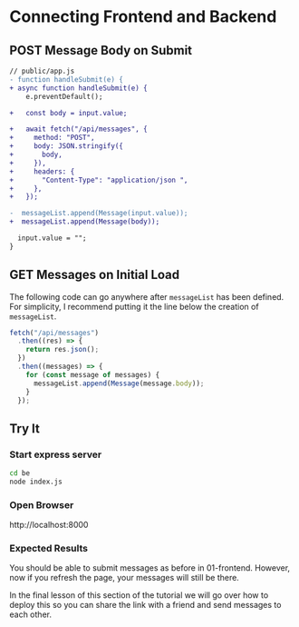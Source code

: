 # Connecting Frontend and Backend

## POST Message Body on Submit

```diff
// public/app.js
- function handleSubmit(e) {
+ async function handleSubmit(e) {
    e.preventDefault();

+   const body = input.value;

+   await fetch("/api/messages", {
+     method: "POST",
+     body: JSON.stringify({
+       body,
+     }),
+     headers: {
+       "Content-Type": "application/json ",
+     },
+   });

-  messageList.append(Message(input.value));
+  messageList.append(Message(body));

  input.value = "";
}
```

## GET Messages on Initial Load

The following code can go anywhere after `messageList` has been defined.  For simplicity, I recommend putting it the line below the creation of `messageList`.

```js
fetch("/api/messages")
  .then((res) => {
    return res.json();
  })
  .then((messages) => {
    for (const message of messages) {
      messageList.append(Message(message.body));
    }
  });
```

## Try It

### Start express server

```bash
cd be
node index.js
```

### Open Browser

http://localhost:8000

### Expected Results

You should be able to submit messages as before in 01-frontend.  However, now if you refresh the page, your messages will still be there.  

In the final lesson of this section of the tutorial we will go over how to deploy this so you can share the link with a friend and send messages to each other.